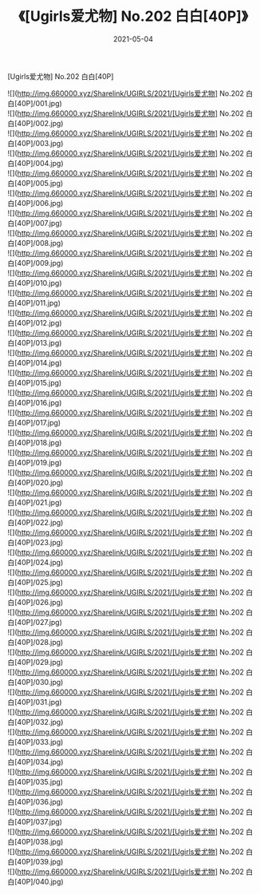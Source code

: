 ﻿---
layout: post
title:  《[Ugirls爱尤物] No.202 白白[40P]》
date:   2021-05-04
img: http://img.660000.xyz/Sharelink/UGIRLS/2021/[Ugirls爱尤物] No.202 白白[40P]/000.jpg
categories: [美女, 清纯, 唯美]
---

[Ugirls爱尤物] No.202 白白[40P]

  ![](http://img.660000.xyz/Sharelink/UGIRLS/2021/[Ugirls爱尤物] No.202 白白[40P]/001.jpg) <br> ![](http://img.660000.xyz/Sharelink/UGIRLS/2021/[Ugirls爱尤物] No.202 白白[40P]/002.jpg) <br> ![](http://img.660000.xyz/Sharelink/UGIRLS/2021/[Ugirls爱尤物] No.202 白白[40P]/003.jpg) <br> ![](http://img.660000.xyz/Sharelink/UGIRLS/2021/[Ugirls爱尤物] No.202 白白[40P]/004.jpg) <br> ![](http://img.660000.xyz/Sharelink/UGIRLS/2021/[Ugirls爱尤物] No.202 白白[40P]/005.jpg) <br> ![](http://img.660000.xyz/Sharelink/UGIRLS/2021/[Ugirls爱尤物] No.202 白白[40P]/006.jpg) <br> ![](http://img.660000.xyz/Sharelink/UGIRLS/2021/[Ugirls爱尤物] No.202 白白[40P]/007.jpg) <br> ![](http://img.660000.xyz/Sharelink/UGIRLS/2021/[Ugirls爱尤物] No.202 白白[40P]/008.jpg) <br> ![](http://img.660000.xyz/Sharelink/UGIRLS/2021/[Ugirls爱尤物] No.202 白白[40P]/009.jpg) <br> ![](http://img.660000.xyz/Sharelink/UGIRLS/2021/[Ugirls爱尤物] No.202 白白[40P]/010.jpg) <br> ![](http://img.660000.xyz/Sharelink/UGIRLS/2021/[Ugirls爱尤物] No.202 白白[40P]/011.jpg) <br> ![](http://img.660000.xyz/Sharelink/UGIRLS/2021/[Ugirls爱尤物] No.202 白白[40P]/012.jpg) <br> ![](http://img.660000.xyz/Sharelink/UGIRLS/2021/[Ugirls爱尤物] No.202 白白[40P]/013.jpg) <br> ![](http://img.660000.xyz/Sharelink/UGIRLS/2021/[Ugirls爱尤物] No.202 白白[40P]/014.jpg) <br> ![](http://img.660000.xyz/Sharelink/UGIRLS/2021/[Ugirls爱尤物] No.202 白白[40P]/015.jpg) <br> ![](http://img.660000.xyz/Sharelink/UGIRLS/2021/[Ugirls爱尤物] No.202 白白[40P]/016.jpg) <br> ![](http://img.660000.xyz/Sharelink/UGIRLS/2021/[Ugirls爱尤物] No.202 白白[40P]/017.jpg) <br> ![](http://img.660000.xyz/Sharelink/UGIRLS/2021/[Ugirls爱尤物] No.202 白白[40P]/018.jpg) <br> ![](http://img.660000.xyz/Sharelink/UGIRLS/2021/[Ugirls爱尤物] No.202 白白[40P]/019.jpg) <br> ![](http://img.660000.xyz/Sharelink/UGIRLS/2021/[Ugirls爱尤物] No.202 白白[40P]/020.jpg) <br> ![](http://img.660000.xyz/Sharelink/UGIRLS/2021/[Ugirls爱尤物] No.202 白白[40P]/021.jpg) <br> ![](http://img.660000.xyz/Sharelink/UGIRLS/2021/[Ugirls爱尤物] No.202 白白[40P]/022.jpg) <br> ![](http://img.660000.xyz/Sharelink/UGIRLS/2021/[Ugirls爱尤物] No.202 白白[40P]/023.jpg) <br> ![](http://img.660000.xyz/Sharelink/UGIRLS/2021/[Ugirls爱尤物] No.202 白白[40P]/024.jpg) <br> ![](http://img.660000.xyz/Sharelink/UGIRLS/2021/[Ugirls爱尤物] No.202 白白[40P]/025.jpg) <br> ![](http://img.660000.xyz/Sharelink/UGIRLS/2021/[Ugirls爱尤物] No.202 白白[40P]/026.jpg) <br> ![](http://img.660000.xyz/Sharelink/UGIRLS/2021/[Ugirls爱尤物] No.202 白白[40P]/027.jpg) <br> ![](http://img.660000.xyz/Sharelink/UGIRLS/2021/[Ugirls爱尤物] No.202 白白[40P]/028.jpg) <br> ![](http://img.660000.xyz/Sharelink/UGIRLS/2021/[Ugirls爱尤物] No.202 白白[40P]/029.jpg) <br> ![](http://img.660000.xyz/Sharelink/UGIRLS/2021/[Ugirls爱尤物] No.202 白白[40P]/030.jpg) <br> ![](http://img.660000.xyz/Sharelink/UGIRLS/2021/[Ugirls爱尤物] No.202 白白[40P]/031.jpg) <br> ![](http://img.660000.xyz/Sharelink/UGIRLS/2021/[Ugirls爱尤物] No.202 白白[40P]/032.jpg) <br> ![](http://img.660000.xyz/Sharelink/UGIRLS/2021/[Ugirls爱尤物] No.202 白白[40P]/033.jpg) <br> ![](http://img.660000.xyz/Sharelink/UGIRLS/2021/[Ugirls爱尤物] No.202 白白[40P]/034.jpg) <br> ![](http://img.660000.xyz/Sharelink/UGIRLS/2021/[Ugirls爱尤物] No.202 白白[40P]/035.jpg) <br> ![](http://img.660000.xyz/Sharelink/UGIRLS/2021/[Ugirls爱尤物] No.202 白白[40P]/036.jpg) <br> ![](http://img.660000.xyz/Sharelink/UGIRLS/2021/[Ugirls爱尤物] No.202 白白[40P]/037.jpg) <br> ![](http://img.660000.xyz/Sharelink/UGIRLS/2021/[Ugirls爱尤物] No.202 白白[40P]/038.jpg) <br> ![](http://img.660000.xyz/Sharelink/UGIRLS/2021/[Ugirls爱尤物] No.202 白白[40P]/039.jpg) <br> ![](http://img.660000.xyz/Sharelink/UGIRLS/2021/[Ugirls爱尤物] No.202 白白[40P]/040.jpg) <br>